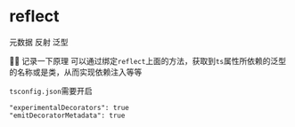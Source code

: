 # reflect

元数据 反射 泛型

 记录一下原理
可以通过绑定`reflect`上面的方法，获取到`ts`属性所依赖的泛型的名称或是类，从而实现依赖注入等等

`tsconfig.json`需要开启

```
"experimentalDecorators": true 
"emitDecoratorMetadata": true 
```
